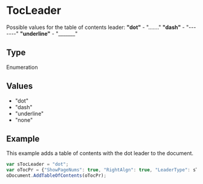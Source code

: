 # TocLeader

Possible values for the table of contents leader:
**"dot"** - "......."
**"dash"** - "-------"
**"underline"** - "_______"

## Type

Enumeration

## Values

- "dot"
- "dash"
- "underline"
- "none"


## Example

This example adds a table of contents with the dot leader to the document.

```javascript
var sTocLeader = "dot";
var oTocPr = {"ShowPageNums": true, "RightAlgn": true, "LeaderType": sTocLeader, "FormatAsLinks": true, "BuildFrom": {"OutlineLvls": 9}, "TocStyle": "standard"};
oDocument.AddTableOfContents(oTocPr);
```
